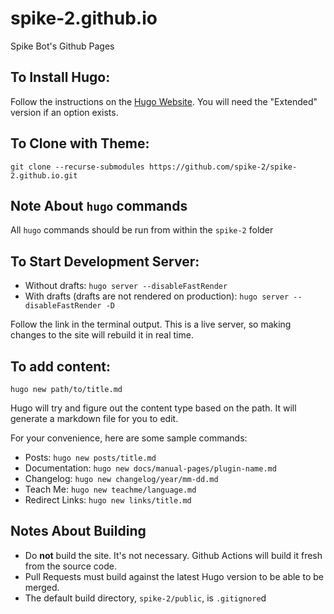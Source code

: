 # spike-2.github.io
Spike Bot's Github Pages

## To Install Hugo:
Follow the instructions on the [Hugo Website](https://gohugo.io/getting-started/installing/). You will need the "Extended" version if an option exists.

## To Clone with Theme:
`git clone --recurse-submodules https://github.com/spike-2/spike-2.github.io.git`

## Note About `hugo` commands
All `hugo` commands should be run from within the `spike-2` folder

## To Start Development Server:
+ Without drafts: `hugo server --disableFastRender`
+ With drafts (drafts are not rendered on production): `hugo server --disableFastRender -D`

Follow the link in the terminal output. This is a live server, so making changes to the site will rebuild it in real time.

## To add content:
`hugo new path/to/title.md`

Hugo will try and figure out the content type based on the path. It will generate a markdown file for you to edit. 

For your convenience, here are some sample commands:

+ Posts: `hugo new posts/title.md`
+ Documentation: `hugo new docs/manual-pages/plugin-name.md`
+ Changelog: `hugo new changelog/year/mm-dd.md`
+ Teach Me: `hugo new teachme/language.md`
+ Redirect Links: `hugo new links/title.md`

## Notes About Building

+ Do **not** build the site. It's not necessary. Github Actions will build it fresh from the source code.
+ Pull Requests must build against the latest Hugo version to be able to be merged.
+ The default build directory, `spike-2/public`, is `.gitignore`d
